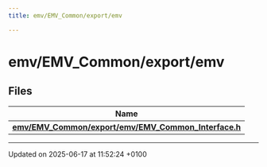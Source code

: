 ```yaml
---
title: emv/EMV_Common/export/emv

---
```


# emv/EMV_Common/export/emv



## Files

| Name           |
| -------------- |
| **[emv/EMV_Common/export/emv/EMV_Common_Interface.h](_e_m_v___common___interface_8h.md#file-emv-common-interface.h)**  |






-------------------------------

Updated on 2025-06-17 at 11:52:24 +0100
